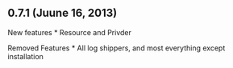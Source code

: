 0.7.1 (Juune 16, 2013)
---------------------

New features
    * Resource and Privder

Removed Features
    * All log shippers, and most everything except installation
